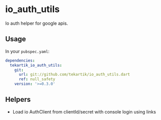 # io_auth_utils

Io auth helper for google apis.

## Usage

In your `pubspec.yaml`:

```yaml
dependencies:
  tekartik_io_auth_utils:
    git:
      url: git://github.com/tekartik/io_auth_utils.dart
      ref: null_safety
    version: '>=0.3.0'
```

## Helpers

* Load io AuthClient from clientId/secret with console login using links
